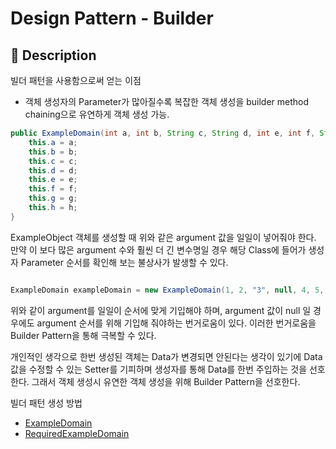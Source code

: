 # Design Pattern - Builder

## :book: Description

빌더 패턴을 사용함으로써 얻는 이점
- 객체 생성자의 Parameter가 많아질수록 복잡한 객체 생성을 builder method chaining으로 유연하게 객체 생성 가능.


```java
public ExampleDomain(int a, int b, String c, String d, int e, int f, String g, String h) {
    this.a = a;
    this.b = b;
    this.c = c;
    this.d = d;
    this.e = e;
    this.f = f;
    this.g = g;
    this.h = h;
}
```

ExampleObject 객체를 생성할 때 위와 같은 argument 값을 일일이 넣어줘야 한다. 만약 이 보다 많은 argument 수와 훨씬 더 긴 변수명일 경우
해당 Class에 들어가 생성자 Parameter 순서를 확인해 보는 불상사가 발생할 수 있다.

```java

ExampleDomain exampleDomain = new ExampleDomain(1, 2, "3", null, 4, 5, null, "7");
```

위와 같이 argument를 일일이 순서에 맞게 기입해야 하며, argument 값이 null 일 경우에도 argument 순서를 위해 기입해 줘야하는 번거로움이 있다.
이러한 번거로움을 Builder Pattern을 통해 극복할 수 있다.

개인적인 생각으로 한번 생성된 객체는 Data가 변경되면 안된다는 생각이 있기에 Data값을 수정할 수 있는 Setter를 기피하며 생성자를 통해 Data를 한번 주입하는 것을 
선호한다. 그래서 객체 생성시 유연한 객체 생성을 위해 Builder Pattern을 선호한다.

빌더 패턴 생성 방법
- [ExampleDomain](ExampleDomain.java)
- [RequiredExampleDomain](RequiredExampleDomain.java)

